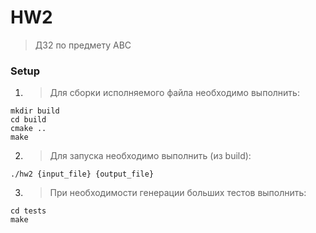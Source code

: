 # HW2

> ДЗ2 по предмету АВС

### Setup
1. > Для сборки исполняемого файла необходимо выполнить:

```
mkdir build
cd build
cmake ..
make
```

2. > Для запуска необходимо выполнить (из build):

```
./hw2 {input_file} {output_file}
```

3. > При необходимости генерации больших тестов выполнить:

```
cd tests
make
```
